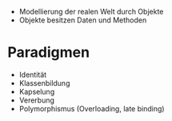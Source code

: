 - Modellierung der realen Welt durch Objekte 
- Objekte besitzen Daten und Methoden

# Paradigmen
- Identität 
- Klassenbildung 
- Kapselung 
- Vererbung 
- Polymorphismus (Overloading, late binding)